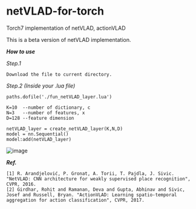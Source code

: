 # netVLAD-for-torch
Torch7 implementation of netVLAD, actionVLAD

This is a beta version of netVLAD implementation.

***How to use***

*Step.1*
```
Download the file to current directory.
```

*Step.2 (Inside your .lua file)*
```
paths.dofile('./fun_netVLAD_layer.lua')

K=10  --number of dictionary, c
N=3   --number of features, x
D=128 --feature dimension

netVLAD_layer = create_netVLAD_layer(K,N,D)
model = nn.Sequential()
model:add(netVLAD_layer)
```
![image](https://github.com/shamangary/netVLAD-for-torch/blob/master/netVLAD.png)


***Ref.***
```
[1] R. Arandjelović, P. Gronat, A. Torii, T. Pajdla, J. Sivic. "NetVLAD: CNN architecture for weakly supervised place recognition", CVPR, 2016.
[2] Girdhar, Rohit and Ramanan, Deva and Gupta, Abhinav and Sivic, Josef and Russell, Bryan. "ActionVLAD: Learning spatio-temporal aggregation for action classification", CVPR, 2017.
```
